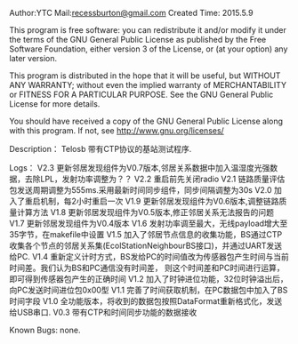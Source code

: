 Author:YTC 
Mail:recessburton@gmail.com
Created Time: 2015.5.9

This program is free software: you can redistribute it and/or modify
it under the terms of the GNU General Public License as published by
the Free Software Foundation, either version 3 of the License, or
(at your option) any later version.

This program is distributed in the hope that it will be useful,
but WITHOUT ANY WARRANTY; without even the implied warranty of
MERCHANTABILITY or FITNESS FOR A PARTICULAR PURPOSE.  See the
GNU General Public License for more details.

You should have received a copy of the GNU General Public License
along with this program.  If not, see <http://www.gnu.org/licenses/>

Description：
	Telosb 带有CTP协议的基站测试程序.
	
Logs：
	V2.3 更新邻居发现组件为V0.7版本,邻居关系数据中加入温湿度光强数据，去除LPL，发射功率调整为？？
	V2.2 重启前先关闭radio
	V2.1 链路质量评估包发送周期调整为555ms.采用最新时间同步组件，同步间隔调整为30s
	V2.0 加入了重启机制，每2小时重启一次
	V1.9 更新邻居发现组件为V0.6版本,调整链路质量计算方法
	V1.8 更新邻居发现组件为V0.5版本,修正邻居关系无法报告的问题
	V1.7 更新邻居发现组件为V0.4版本
	V1.6 发射功率调至最大，无线payload增大至35字节，在makefile中设置
	V1.5 加入了邻居节点信息的收集功能，BS通过CTP收集各个节点的邻居关系集(EcolStationNeighbourBS接口)，并通过UART发送给PC.
	V1.4 重新定义计时方式，BS发给PC的时间值改为传感器包产生时间与当前时间差。我们认为BS和PC通信没有时间差，
	     则这个时间差和PC时间进行运算，即可得到传感器包产生的正确时间
	V1.2 加入了时钟进位功能，32位时钟溢出后，向PC发送时间进位包0x00型
	V1.1 完善了时间获取机制，在PC数据包中加入了BS时间字段
	V1.0 全功能版本，将收到的数据包按照DataFormat重新格式化，发送给USB串口.
	V0.3 带有CTP和时间同步功能的数据接收
	
Known Bugs: 
		none.

